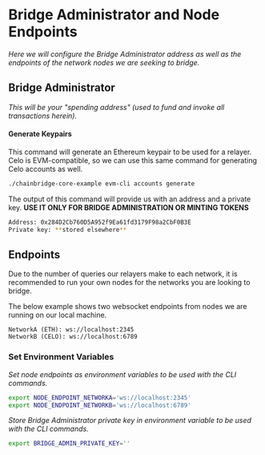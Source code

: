 # Bridge Administrator and Node Endpoints

_Here we will configure the Bridge Administrator address as well as the endpoints of the network nodes we are seeking to bridge._

## Bridge Administrator

_This will be your "spending address" \(used to fund and invoke all transactions herein\)._

#### Generate Keypairs

This command will generate an Ethereum keypair to be used for a relayer. Celo is EVM-compatible, so we can use this same command for generating Celo accounts as well.

```bash
./chainbridge-core-example evm-cli accounts generate
```

The output of this command will provide us with an address and a private key. **USE IT ONLY FOR BRIDGE ADMINISTRATION OR MINTING TOKENS**

```bash
Address: 0x284D2Cb760D5A952f9Ea61fd3179F98a2CbF0B3E
Private key: **stored elsewhere**
```

## Endpoints

Due to the number of queries our relayers make to each network, it is recommended to run your own nodes for the networks you are looking to bridge.

The below example shows two websocket endpoints from nodes we are running on our local machine.

```text
NetworkA (ETH): ws://localhost:2345
NetworkB (CELO): ws://localhost:6789
```

### Set Environment Variables

_Set node endpoints as environment variables to be used with the CLI commands._

```bash
export NODE_ENDPOINT_NETWORKA='ws://localhost:2345'
export NODE_ENDPOINT_NETWORKB='ws://localhost:6789'
```

_Store Bridge Administrator private key in environment variable to be used with the CLI commands._

```bash
export BRIDGE_ADMIN_PRIVATE_KEY=''
```

